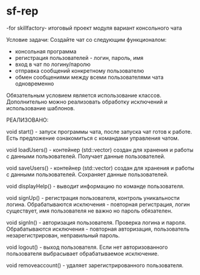 # sf-rep
   -for skillfactory-
 итоговый проект модуля
вариант консольного чата

Условие задачи:
Создайте чат со следующим функционалом:
 - консольная программа
 - регистрация пользователей - логин, пароль, имя
 - вход в чат по логину/паролю
 - отправка сообщений конкретному пользователю
 - обмен сообщениями между всеми пользователями чата одновременно

Обязательным условием является использование классов.
Дополнительно можно реализовать обработку исключений 
и использование шаблонов.


РЕАЛИЗОВАНО:

void start() - запуск программы чата, после запуска чат готов к работе. Есть 
предложение ознакомиться с командами управления чатом.

void loadUsers() - контейнер (std::vector) создан для хранения и работы с 
данными польэователей. Получает данные пользователей.

void saveUsers() - контейнер (std::vector) создан для хранения и работы с 
данными польэователей. Сохраняет данные пользователей.

void displayHelp() - выводит информацию по команде пользователя.

void signUp() - регистрация пользователя, контроль уникальности логина.
Обрабатываются исключения - повторная регистрация, логин существует,
имя пользователя не важно но пароль обязателен.

void signIn() - авторизация пользователя. Проверка логина и пароля.
Обрабатываются исключения - повторная авторизация, пользователь незарегистрирован,
неправильный пароль.

void logout() - выход пользователя. Если нет авторизованного пользователя
выбрасывает обрабатываемое исключение.

void removeaccount() - удаляет зарегистрированного пользователя.